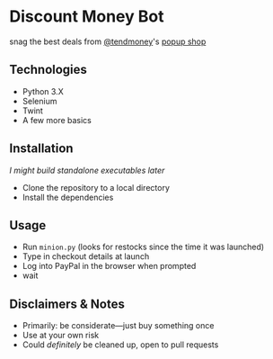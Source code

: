# Discount Money Bot
snag the best deals from [@tendmoney](https://twitter.com/tendmoney)'s [popup shop](https://discountmoneystore.com/)

## Technologies
* Python 3.X
* Selenium
* Twint
* A few more basics

## Installation
_I might build standalone executables later_
* Clone the repository to a local directory
* Install the dependencies

## Usage
* Run `minion.py` (looks for restocks since the time it was launched)
* Type in checkout details at launch
* Log into PayPal in the browser when prompted
* wait

## Disclaimers & Notes
* Primarily: be considerate⁠—just buy something once
* Use at your own risk
* Could _definitely_ be cleaned up, open to pull requests

